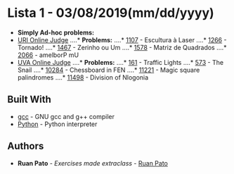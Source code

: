 # Lista 1 - 03/08/2019(mm/dd/yyyy)

* **Simply Ad-hoc problems:**
* [URI Online Judge](https://www.urionlinejudge.com.br)
....* **Problems:**
....* [1107](https://www.urionlinejudge.com.br/judge/pt/problems/view/1107) - Escultura à Laser
....* [1266](https://www.urionlinejudge.com.br/judge/pt/problems/view/1266) - Tornado!
....* [1467](https://www.urionlinejudge.com.br/judge/pt/problems/view/1467) - Zerinho ou Um
....* [1578](https://www.urionlinejudge.com.br/judge/pt/problems/view/1578) - Matriz de Quadrados
....* [2066](https://www.urionlinejudge.com.br/judge/pt/problems/view/2066) - amelborP mU
* [UVA Online Judge](https://uva.onlinejudge.org/)
....* **Problems:**
....* [161](https://uva.onlinejudge.org/index.php?option=onlinejudge&page=show_problem&problem=97) - Traffic Lights
....* [573](https://uva.onlinejudge.org/index.php?option=onlinejudge&page=show_problem&problem=514) - The Snail
....* [10284](https://uva.onlinejudge.org/index.php?option=onlinejudge&page=show_problem&problem=1225) - Chessboard in FEN
....* [11221](https://uva.onlinejudge.org/index.php?option=onlinejudge&page=show_problem&problem=2162) - Magic square palindromes
....* [11498](https://uva.onlinejudge.org/index.php?option=onlinejudge&page=show_problem&problem=2493) - Division of Nlogonia

## Built With

* [gcc](https://gcc.gnu.org/) - GNU gcc and g++ compiler
* [Python](https://www.python.org/) - Python interpreter

## Authors

* **Ruan Pato** - *Exercises made extraclass* - [Ruan Pato](https://github.com/ruanpato)